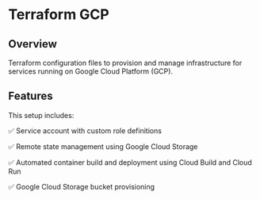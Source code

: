 # Terraform GCP

## Overview

Terraform configuration files to provision and manage infrastructure for services running on Google Cloud Platform (GCP).

## Features

This setup includes:

✅ Service account with custom role definitions

✅ Remote state management using Google Cloud Storage

✅ Automated container build and deployment using Cloud Build and Cloud Run

✅ Google Cloud Storage bucket provisioning